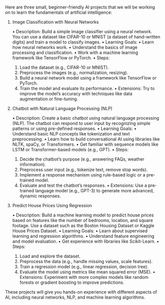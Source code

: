 Here are three small, beginner-friendly AI projects that we will be working on to learn the fundamentals of artificial intelligence:

1. Image Classification with Neural Networks

	•	Description: Build a simple image classifier using a neural network. You can use a dataset like CIFAR-10 or MNIST (a dataset of hand-written digits) and train a model to classify images.
	•	Learning Goals:
	•	Learn how neural networks work.
	•	Understand the basics of image processing and classification.
	•	Work with a machine learning framework like TensorFlow or PyTorch.
	•	Steps:
	1.	Load the dataset (e.g., CIFAR-10 or MNIST).
	2.	Preprocess the images (e.g., normalization, resizing).
	3.	Build a neural network model using a framework like TensorFlow or PyTorch.
	4.	Train the model and evaluate its performance.
	•	Extensions: Try to improve the model’s accuracy with techniques like data augmentation or fine-tuning.

2. Chatbot with Natural Language Processing (NLP)

	•	Description: Create a basic chatbot using natural language processing (NLP). The chatbot can respond to user input by recognizing simple patterns or using pre-defined responses.
	•	Learning Goals:
	•	Understand basic NLP concepts like tokenization and text preprocessing.
	•	Learn how to build conversational AI using libraries like NLTK, spaCy, or Transformers.
	•	Get familiar with sequence models like LSTM or Transformer-based models (e.g., GPT).
	•	Steps:
	1.	Decide the chatbot’s purpose (e.g., answering FAQs, weather information).
	2.	Preprocess user input (e.g., tokenize text, remove stop words).
	3.	Implement a response mechanism using rule-based logic or a pre-trained model.
	4.	Evaluate and test the chatbot’s responses.
	•	Extensions: Use a pre-trained language model (e.g., GPT-3) to generate more advanced, dynamic responses.

3. Predict House Prices Using Regression

	•	Description: Build a machine learning model to predict house prices based on features like the number of bedrooms, location, and square footage. Use a dataset such as the Boston Housing Dataset or Kaggle House Prices Dataset.
	•	Learning Goals:
	•	Learn about supervised learning and regression algorithms.
	•	Understand feature engineering and model evaluation.
	•	Get experience with libraries like Scikit-Learn.
	•	Steps:
	1.	Load and explore the dataset.
	2.	Preprocess the data (e.g., handle missing values, scale features).
	3.	Train a regression model (e.g., linear regression, decision tree).
	4.	Evaluate the model using metrics like mean squared error (MSE).
	•	Extensions: Experiment with more complex models like random forests or gradient boosting to improve predictions.

These projects will give you hands-on experience with different aspects of AI, including neural networks, NLP, and machine learning algorithms.
